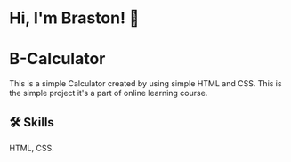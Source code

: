 
# Hi, I'm Braston! 👋


# B-Calculator

This is a simple Calculator created by using simple HTML and CSS.
This is the simple project it's a part of online learning course.
     


## 🛠 Skills
HTML, CSS.

